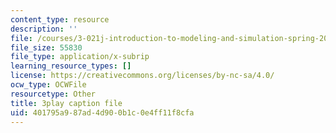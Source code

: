 ```yaml
---
content_type: resource
description: ''
file: /courses/3-021j-introduction-to-modeling-and-simulation-spring-2012/401795a987ad4d900b1c0e4ff11f8cfa_d3ChB1tDMyI.srt
file_size: 55830
file_type: application/x-subrip
learning_resource_types: []
license: https://creativecommons.org/licenses/by-nc-sa/4.0/
ocw_type: OCWFile
resourcetype: Other
title: 3play caption file
uid: 401795a9-87ad-4d90-0b1c-0e4ff11f8cfa
---
```

